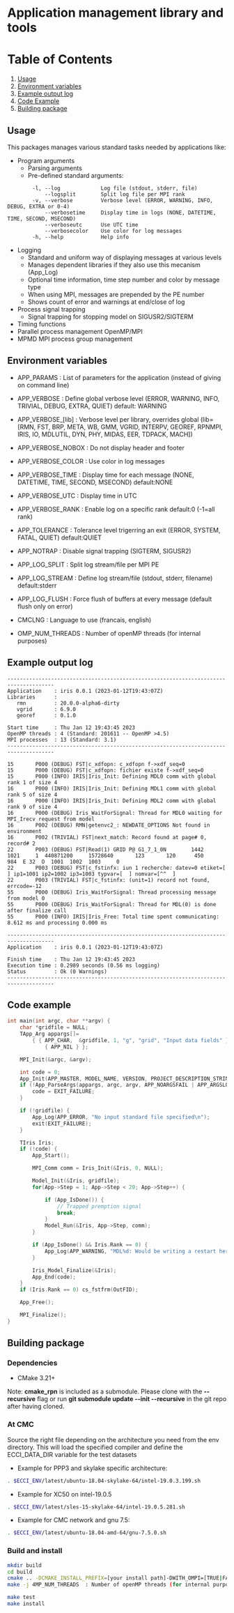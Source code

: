 # Application management library and tools

# Table of Contents
1. [Usage](#usage)
2. [Environment variables](#environment_variables)
3. [Example output log](#example_output_log)
4. [Code Example](#code_example)
5. [Building package](#building_package)

## Usage
This packages manages various standard tasks needed by applications like:

- Program arguments
    - Parsing arguments
    - Pre-defined standard arguments:
```
        -l, --log             Log file (stdout, stderr, file)
            --logsplit        Split log file per MPI rank
        -v, --verbose         Verbose level (ERROR, WARNING, INFO, DEBUG, EXTRA or 0-4)
            --verbosetime     Display time in logs (NONE, DATETIME, TIME, SECOND, MSECOND)
            --verboseutc      Use UTC time
            --verbosecolor    Use color for log messages
        -h, --help            Help info
```
- Logging
   - Standard and uniform way of displaying messages at various levels
   - Manages dependent libraries if they also use this mecanism (App_Log)
   - Optional time information, time step number and color by message type
   - When using MPI, messages are prepended by the PE number
   - Shows count of error and warnings at end/close of log
- Process signal trapping
   - Signal trapping for stopping model on SIGUSR2/SIGTERM
- Timing functions
- Parallel process management OpenMP/MPI
- MPMD MPI process group management

## Environment variables
- APP_PARAMS        : List of parameters for the application (instead of giving on command line)
- APP_VERBOSE       : Define global verbose level (ERROR, WARNING, INFO, TRIVIAL, DEBUG, EXTRA, QUIET) default: WARNING
- APP_VERBOSE_[lib] : Verbose level per library, overrides global (lib=[RMN, FST, BRP, META, WB, GMM, VGRID, INTERPV, GEOREF, RPNMPI, IRIS, IO, MDLUTIL, DYN, PHY, MIDAS, EER, TDPACK, MACH])
- APP_VERBOSE_NOBOX : Do not display header and footer
- APP_VERBOSE_COLOR : Use color in log messages
- APP_VERBOSE_TIME  : Display time for each message (NONE, DATETIME, TIME, SECOND, MSECOND) default:NONE
- APP_VERBOSE_UTC   : Display time in UTC
- APP_VERBOSE_RANK  : Enable log on a specific rank default:0  (-1=all rank)
- APP_TOLERANCE     : Tolerance level trigerring an exit (ERROR, SYSTEM, FATAL, QUIET) default:QUIET
- APP_NOTRAP        : Disable signal trapping (SIGTERM, SIGUSR2)
- APP_LOG_SPLIT     : Split log stream/file per MPI PE
- APP_LOG_STREAM    : Define log stream/file (stdout, stderr, filename) default:stderr
- APP_LOG_FLUSH     : Force flush of buffers at every message (default flush only on error)

- CMCLNG           : Language to use (francais, english)
- OMP_NUM_THREADS  : Number of openMP threads (for internal purposes)

## Example output log
```
-------------------------------------------------------------------------------------
Application    : iris 0.0.1 (2023-01-12T19:43:07Z)
Libraries      :
   rmn         : 20.0.0-alpha6-dirty
   vgrid       : 6.9.0
   georef      : 0.1.0

Start time     : Thu Jan 12 19:43:45 2023
OpenMP threads : 4 (Standard: 201611 -- OpenMP >4.5)
MPI processes  : 13 (Standard: 3.1)
-------------------------------------------------------------------------------------

15       P000 (DEBUG) FST|c_xdfopn: c_xdfopn f->xdf_seq=0
15       P000 (DEBUG) FST|c_xdfopn: fichier existe f->xdf_seq=0
15       P000 (INFO) IRIS|Iris_Init: Defining MDL0 comm with global rank 1 of size 4
16       P000 (INFO) IRIS|Iris_Init: Defining MDL1 comm with global rank 5 of size 4
16       P000 (INFO) IRIS|Iris_Init: Defining MDL2 comm with global rank 9 of size 4
16       P000 (DEBUG) Iris_WaitForSignal: Thread for MDL0 waiting for MPI_Irecv request from model
16       P002 (DEBUG) RMN|getenvc2_: NEWDATE_OPTIONS Not found in environment
16       P002 (TRIVIAL) FST|next_match: Record found at page# 0, record# 2
22       P003 (DEBUG) FST|Read(1) GRID P@ G1_7_1_0N        1442    1021     1  440871200     15728640       123       120      450      984  E 32  O  1001  1002  1003     0
22       P003 (DEBUG) FST|c_fstinfx: iun 1 recherche: datev=0 etiket=[            ] ip1=1001 ip2=1002 ip3=1003 typvar=[  ] nomvar=[^^  ]
22       P003 (TRIVIAL) FST|c_fstinfx: (unit=1) record not found, errcode=-12
55       P000 (DEBUG) Iris_WaitForSignal: Thread processing message from model 0
55       P000 (DEBUG) Iris_WaitForSignal: Thread for MDL(0) is done after finalize call
55       P000 (INFO) IRIS|Iris_Free: Total time spent communicating: 8.612 ms and processing 0.000 ms

-------------------------------------------------------------------------------------
Application    : iris 0.0.1 (2023-01-12T19:43:07Z)

Finish time    : Thu Jan 12 19:43:45 2023
Execution time : 0.2989 seconds (0.56 ms logging)
Status         : Ok (0 Warnings)
-------------------------------------------------------------------------------------
```

## Code example
```C
int main(int argc, char **argv) {
    char *gridfile = NULL;
    TApp_Arg appargs[]=
        { { APP_CHAR,  &gridfile, 1, "g", "grid", "Input data fields" },
            { APP_NIL } };

    MPI_Init(&argc, &argv);

    int code = 0;
    App_Init(APP_MASTER, MODEL_NAME, VERSION, PROJECT_DESCRIPTION_STRING, GIT_COMMIT_TIMESTAMP);
    if (!App_ParseArgs(appargs, argc, argv, APP_NOARGSFAIL | APP_ARGSLOG)) {
        code = EXIT_FAILURE;
    }

    if (!gridfile) {
        App_Log(APP_ERROR, "No input standard file specified\n");
        exit(EXIT_FAILURE);
    }

    TIris Iris;
    if (!code) {
        App_Start();

        MPI_Comm comm = Iris_Init(&Iris, 0, NULL);

        Model_Init(&Iris, gridfile);
        for(App->Step = 1; App->Step < 20; App->Step++) {

            if (App_IsDone()) {
                // Trapped premption signal
                break;
            }
            Model_Run(&Iris, App->Step, comm);
        }

        if (App_IsDone() && Iris.Rank == 0) {
            App_Log(APP_WARNING, "MDL%d: Would be writing a restart here\n", Iris.ModelNo);
        }

        Iris_Model_Finalize(&Iris);
        App_End(code);
    }
    if (Iris.Rank == 0) cs_fstfrm(OutFID);

    App_Free();

    MPI_Finalize();
}
```


## Building package
### Dependencies

- CMake 3.21+

Note: **cmake_rpn** is included as a submodule.  Please clone with the
**--recursive** flag or run **git submodule update --init --recursive** in the
git repo after having cloned.

### At CMC

Source the right file depending on the architecture you need from the env directory.
This will load the specified compiler and define the ECCI_DATA_DIR variable for the test datasets

- Example for PPP3 and skylake specific architecture:

```bash
. $ECCI_ENV/latest/ubuntu-18.04-skylake-64/intel-19.0.3.199.sh
```

- Example for XC50 on intel-19.0.5

```bash
. $ECCI_ENV/latest/sles-15-skylake-64/intel-19.0.5.281.sh
```

- Example for CMC network and gnu 7.5:

```bash
. $ECCI_ENV/latest/ubuntu-18.04-amd-64/gnu-7.5.0.sh
```

### Build and install

```bash
mkdir build
cd build
cmake .. -DCMAKE_INSTALL_PREFIX=[your install path]-DWITH_OMPI=[TRUE|FALSE] -Drmn_ROOT=[rmnlib location]
make -j 4MP_NUM_THREADS  : Number of openMP threads (for internal purposes)

make test
make install
```
